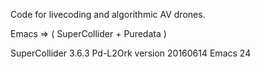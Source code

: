 
Code for livecoding and algorithmic AV drones.

Emacs => ( SuperCollider + Puredata )

SuperCollider 3.6.3
Pd-L2Ork version 20160614
Emacs 24
